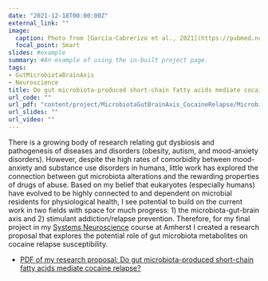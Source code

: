 ```yaml
---
date: "2021-12-18T00:00:00Z"
external_link: ""
image:
  caption: Photo from [García-Cabrerizo et al., 2021](https://pubmed.ncbi.nlm.nih.gov/33368280/)
  focal_point: Smart
slides: #example
summary: #An example of using the in-built project page.
tags:
- GutMicrobiotaBrainAxis
- Neuroscience
title: Do gut microbiota-produced short-chain fatty acids mediate cocaine relapse?
url_code: ""
url_pdf: "content/project/MicrobiotaGutBrainAxis_CocaineRelapse/MicrobiotaGutBrainAxis_CocaineRelapse.pdf"
url_slides: ""
url_video: ""
---
```

There is a growing body of research relating gut dysbiosis and pathogenesis of diseases and disorders (obesity, autism, and mood-anxiety disorders). However, despite the high rates of comorbidity between mood-anxiety and substance use disorders in humans, little work has explored the connection between gut microbiota alterations and the rewarding properties of drugs of abuse. Based on my belief that eukaryotes (especially humans) have evolved to be highly connected to and dependent on microbial residents for physiological health, I see potential to build on the current work in two fields with space for much progress: 1) the microbiota-gut-brain axis and 2) stimulant addiction/relapse prevention. Therefore, for my final project in my [Systems Neuroscience](https://www.amherst.edu/academiclife/departments/courses/2122F/NEUR/NEUR-245-2122F) course at Amherst I created a research proposal that explores the potential role of gut microbiota metabolites on cocaine relapse susceptibility. 

- [PDF of my research proposal: Do gut microbiota-produced short-chain fatty acids mediate cocaine relapse?](MicrobiotaGutBrainAxis_CocaineRelapse.pdf)


